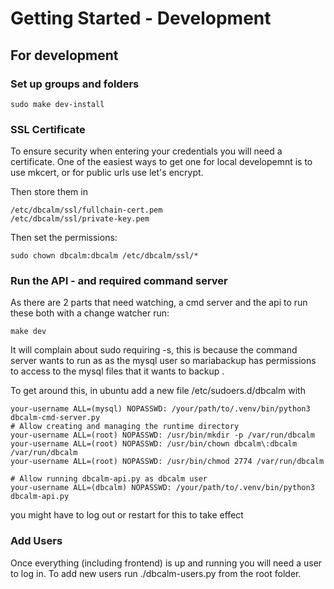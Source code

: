 # Getting Started - Development


## For development
### Set up groups and folders
```
sudo make dev-install
```


### SSL Certificate
To ensure security when entering your credentials you will need a certificate. One of the easiest ways to get one for local developemnt is to use mkcert, or for public urls use let's encrypt. 

Then store them in 

```
/etc/dbcalm/ssl/fullchain-cert.pem
/etc/dbcalm/ssl/private-key.pem
```

Then set the permissions:

```
sudo chown dbcalm:dbcalm /etc/dbcalm/ssl/*
```

### Run the API - and required command server
As there are 2 parts that need watching, a cmd server and the api to run these both with a change watcher run:

```
make dev
```

It will complain about sudo requiring -s, this is because the command server wants to run as as the mysql user so mariabackup has permissions to access to the mysql files that it wants to backup .

To get around this, in ubuntu add a new file /etc/sudoers.d/dbcalm with 

```
your-username ALL=(mysql) NOPASSWD: /your/path/to/.venv/bin/python3 dbcalm-cmd-server.py
# Allow creating and managing the runtime directory
your-username ALL=(root) NOPASSWD: /usr/bin/mkdir -p /var/run/dbcalm
your-username ALL=(root) NOPASSWD: /usr/bin/chown dbcalm\:dbcalm /var/run/dbcalm
your-username ALL=(root) NOPASSWD: /usr/bin/chmod 2774 /var/run/dbcalm

# Allow running dbcalm-api.py as dbcalm user
your-username ALL=(dbcalm) NOPASSWD: /your/path/to/.venv/bin/python3 dbcalm-api.py
```
you might have to log out or restart for this to take effect

### Add Users
Once everything (including frontend) is up and running you will need a user to log in.
To add new users run ./dbcalm-users.py from the root folder.